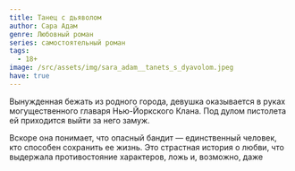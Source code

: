 ```yaml
---
title: Танец с дьяволом
author: Сара Адам
genre: Любовный роман
series: самостоятельный роман
tags:
  - 18+
image: /src/assets/img/sara_adam__tanets_s_dyavolom.jpeg
have: true
---
```

Вынужденная бежать из родного города, девушка оказывается в руках могущественного главаря Нью-Йоркского Клана. Под дулом пистолета ей приходится выйти за него замуж.

Вскоре она понимает, что опасный бандит — единственный человек, кто способен сохранить ее жизнь. Это страстная история о любви, что выдержала противостояние характеров, ложь и, возможно, даже
